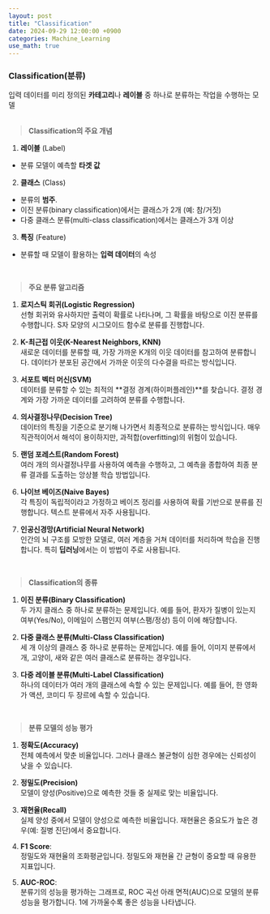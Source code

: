 ```yaml
---
layout: post
title: "Classification"
date: 2024-09-29 12:00:00 +0900
categories: Machine_Learning
use_math: true
---
```


### Classification(분류)
입력 데이터를 미리 정의된 **카테고리**나 **레이블** 중 하나로 분류하는 작업을 수행하는 모델
<br><br>

> **Classification의 주요 개념**

1. **레이블** (Label)
- 분류 모델이 예측할 **타겟 값** <br>

2. **클래스** (Class)
- 분류의 **범주**.
- 이진 분류(binary classification)에서는 클래스가 2개 (예: 참/거짓)
- 다중 클래스 분류(multi-class classification)에서는 클래스가 3개 이상

3. **특징** (Feature)
- 분류할 때 모델이 활용하는 **입력 데이터**의 속성

<br>

> **주요 분류 알고리즘**


1. **로지스틱 회귀(Logistic Regression)**<br>
선형 회귀와 유사하지만 출력이 확률로 나타나며, 그 확률을 바탕으로 이진 분류를 수행합니다. S자 모양의 시그모이드 함수로 분류를 진행합니다.

2. **K-최근접 이웃(K-Nearest Neighbors, KNN)**<br>
새로운 데이터를 분류할 때, 가장 가까운 K개의 이웃 데이터를 참고하여 분류합니다. 데이터가 분포된 공간에서 가까운 이웃의 다수결을 따르는 방식입니다.

3. **서포트 벡터 머신(SVM)**<br>
데이터를 분류할 수 있는 최적의 **결정 경계(하이퍼플레인)**를 찾습니다. 결정 경계와 가장 가까운 데이터를 고려하여 분류를 수행합니다.

4. **의사결정나무(Decision Tree)**<br>
데이터의 특징을 기준으로 분기해 나가면서 최종적으로 분류하는 방식입니다. 매우 직관적이어서 해석이 용이하지만, 과적합(overfitting)의 위험이 있습니다.

5. **랜덤 포레스트(Random Forest)**<br>
여러 개의 의사결정나무를 사용하여 예측을 수행하고, 그 예측을 종합하여 최종 분류 결과를 도출하는 앙상블 학습 방법입니다.

6. **나이브 베이즈(Naive Bayes)**<br>
각 특징이 독립적이라고 가정하고 베이즈 정리를 사용하여 확률 기반으로 분류를 진행합니다. 텍스트 분류에서 자주 사용됩니다.

7. **인공신경망(Artificial Neural Network)**<br>
인간의 뇌 구조를 모방한 모델로, 여러 계층을 거쳐 데이터를 처리하며 학습을 진행합니다. 특히 **딥러닝**에서는 이 방법이 주로 사용됩니다.

<br>

> **Classification의 종류**


1. **이진 분류(Binary Classification)**<br>
두 가지 클래스 중 하나로 분류하는 문제입니다. 예를 들어, 환자가 질병이 있는지 여부(Yes/No), 이메일이 스팸인지 여부(스팸/정상) 등이 이에 해당합니다.

2. **다중 클래스 분류(Multi-Class Classification)**<br>
세 개 이상의 클래스 중 하나로 분류하는 문제입니다. 예를 들어, 이미지 분류에서 개, 고양이, 새와 같은 여러 클래스로 분류하는 경우입니다.

3. **다중 레이블 분류(Multi-Label Classification)**<br>
하나의 데이터가 여러 개의 클래스에 속할 수 있는 문제입니다. 예를 들어, 한 영화가 액션, 코미디 두 장르에 속할 수 있습니다.

<br>

> **분류 모델의 성능 평가**

1. **정확도(Accuracy)**<br>
전체 예측에서 맞춘 비율입니다. 그러나 클래스 불균형이 심한 경우에는 신뢰성이 낮을 수 있습니다.

2. **정밀도(Precision)**<br>
모델이 양성(Positive)으로 예측한 것들 중 실제로 맞는 비율입니다.

3. **재현율(Recall)**<br>
실제 양성 중에서 모델이 양성으로 예측한 비율입니다. 재현율은 중요도가 높은 경우(예: 질병 진단)에서 중요합니다.

4. **F1 Score**:<br>
정밀도와 재현율의 조화평균입니다. 정밀도와 재현율 간 균형이 중요할 때 유용한 지표입니다.

5. **AUC-ROC**:<br>
분류기의 성능을 평가하는 그래프로, ROC 곡선 아래 면적(AUC)으로 모델의 분류 성능을 평가합니다. 1에 가까울수록 좋은 성능을 나타냅니다.